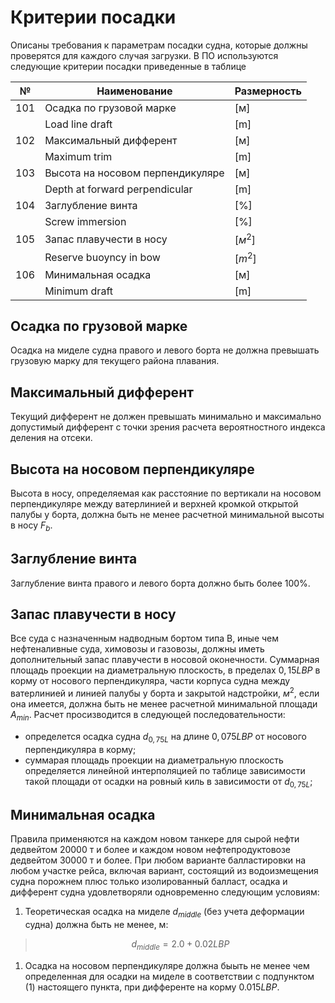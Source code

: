 # Критерии посадки
Описаны требования к параметрам посадки судна, которые должны проверятся для каждого случая загрузки. В ПО используются следующие критерии посадки приведенные в таблице

|  №  | Наименование                     | Размерность |
|-----|----------------------------------|-------------|
| 101 | Осадка по грузовой марке         |    [м]      |
|     | Load line draft                  |    [m]      |
| 102 | Максимальный дифферент           |    [м]      |
|     | Maximum trim                     |    [m]      |
| 103 | Высота на носовом перпендикуляре |    [м]      |
|     | Depth at forward perpendicular   |    [m]      |
| 104 | Заглубление винта                |    [%]      |
|     | Screw immersion                  |    [%]      |
| 105 | Запас плавучести в носу          |    $[м^2]$  |
|     | Reserve buoyncy in bow           |    $[m^2]$  |
| 106 | Минимальная осадка               |    [м]      |
|     | Minimum draft                    |    [m]      |

## Осадка по грузовой марке    
Осадка на миделе судна правого и левого борта не должна превышать грузовую марку для текущего района плавания.
## Максимальный дифферент
Текущий дифферент не должен превышать минимально и максимально допустимый дифферент с точки зрения расчета вероятностного индекса деления на отсеки.
## Высота на носовом перпендикуляре
Высота в носу, определяемая как расстояние по вертикали на носовом перпендикуляре между ватерлинией и верхней кромкой открытой палубы у борта, должна быть не менее расчетной минимальной высоты в носу $F_b$.
## Заглубление винта
Заглубление винта правого и левого борта должно быть более 100%.
## Запас плавучести в носу
Все суда с назначенным надводным бортом типа В, иные чем нефтеналивные суда, химовозы и газовозы, должны иметь дополнительный запас плавучести в носовой оконечности. Суммарная площадь проекции на диаметральную плоскость, в пределах $0,15LBP$ в корму от носового перпендикуляра, части корпуса судна между ватерлинией и линией палубы у борта и закрытой надстройки, $м^2$, если она имеется, должна быть не менее расчетной минимальной площади $A_{min}$.  Расчет просизводится в следующей последовательности:
- определется осадка судна $d_{0,75L}$ на длине $0,075LBP$ от носового перпендикуляра в корму;
- суммарая площадь проекции на диаметральную плоскость определяется линейной интерполяцией по таблице зависимости такой площади от осадки на ровный киль в зависимости от $d_{0,75L}$;
## Минимальная осадка
Правила применяются на каждом новом танкере для сырой нефти дедвейтом 20000 т и более и каждом новом нефтепродуктовозе дедвейтом 30000 т и более. При любом варианте балластировки на любом участке рейса, включая вариант, состоящий из водоизмещения судна порожнем плюс только изолированный балласт, осадка и дифферент судна удовлетворяли одновременно следующим условиям:
1. Теоретическая осадка на миделе $d_{middle}$ (без учета деформации судна) должна быть не менее, м:
> $$d_{middle} = 2.0+0.02LBP$$
1. Осадка на носовом перпендикуляре должна быыть не менее чем определенная для осадки на миделе в соответствии с подпунктом (1) настоящего пункта, при дифференте на корму $0.015LBP$.